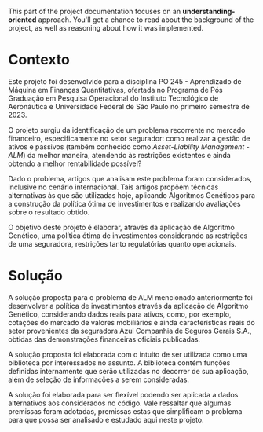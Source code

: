 This part of the project documentation focuses on an **understanding-oriented**
approach. You'll get a chance to read about the background of the project, as well as
reasoning about how it was implemented.

# Contexto

Este projeto foi desenvolvido para a disciplina PO 245 - Aprendizado de Máquina em Finanças Quantitativas, ofertada no Programa de Pós Graduação em Pesquisa Operacional do Instituto Tecnológico de Aeronáutica e Universidade Federal de São Paulo no primeiro semestre de 2023.

O projeto surgiu da identificação de um problema recorrente no mercado financeiro, especificamente no setor segurador: como realizar a gestão de ativos e passivos (também conhecido como *Asset-Liability Management - ALM*) da melhor maneira, atendendo às restrições existentes e ainda obtendo a melhor rentabilidade possível?

Dado o problema, artigos que analisam este problema foram considerados, inclusive no cenário internacional. Tais artigos propõem técnicas alternativas às que são utilizadas hoje, aplicando Algoritmos Genéticos para a construção da política ótima de investimentos e realizando avaliações sobre o resultado obtido.

O objetivo deste projeto é elaborar, através da aplicação de Algoritmo Genético, uma política ótima de investimentos considerando as restrições de uma seguradora, restrições tanto regulatórias quanto operacionais.

# Solução

A solução proposta para o problema de ALM mencionado anteriormente foi desenvolver a política de investimentos através da aplicação de Algoritmo Genético, considerando dados reais para ativos, como, por exemplo, cotações do mercado de valores mobiliários e ainda características reais do setor provenientes da seguradora Azul Companhia de Seguros Gerais S.A., obtidas das demonstrações financeiras oficiais publicadas.

A solução proposta foi elaborada com o intuito de ser utilizada como uma biblioteca por interessados no assunto. A biblioteca contém funções definidas internamente que serão utilizadas no decorrer de sua aplicação, além de seleção de informações a serem consideradas.

A solução foi elaborada para ser flexível podendo ser aplicada a dados alternativos aos considerados no código. Vale ressaltar que algumas premissas foram adotadas, premissas estas que simplificam o problema para que possa ser analisado e estudado aqui neste projeto.
